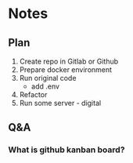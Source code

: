 # Notes

## Plan
1. Create repo in Gitlab or Github
2. Prepare docker environment
3. Run original code
    - add .env
4. Refactor
5. Run some server - digital

## Q&A
### What is github kanban board?
